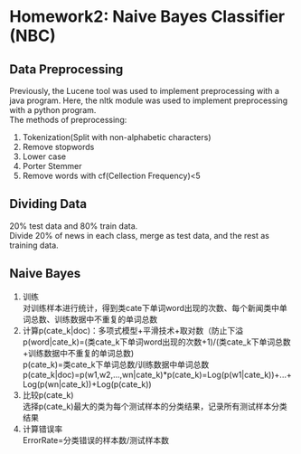 # Homework2: Naive Bayes Classifier (NBC)
## Data Preprocessing
Previously, the Lucene tool was used to implement preprocessing with a java program. Here, the nltk module was used to implement preprocessing with a python program.<br>
The methods of preprocessing:<br>
1. Tokenization(Split with non-alphabetic characters)<br>
2. Remove stopwords<br>
3. Lower case<br>
4. Porter Stemmer<br>
5. Remove words with cf(Cellection Frequency)<5<br>
## Dividing Data
20% test data and 80% train data.<br>
Divide 20% of news in each class, merge as test data, and the rest as training data.<br>
## Naive Bayes
1. 训练<br>
对训练样本进行统计，得到类cate下单词word出现的次数、每个新闻类中单词总数、训练数据中不重复的单词总数<br>
2. 计算p(cate_k|doc)：多项式模型+平滑技术+取对数（防止下溢<br>
p(word|cate_k)=(类cate_k下单词word出现的次数+1)/(类cate_k下单词总数+训练数据中不重复的单词总数)<br>
p(cate_k)=类cate_k下单词总数/训练数据中单词总数<br>
p(cate_k|doc)=p(w1,w2,...,wn|cate_k)*p(cate_k)=Log(p(w1|cate_k))+...+Log(p(wn|cate_k))+Log(p(cate_k))<br>
3. 比较p(cate_k)<br>
选择p(cate_k)最大的类为每个测试样本的分类结果，记录所有测试样本分类结果<br>
4. 计算错误率<br>
ErrorRate=分类错误的样本数/测试样本数
